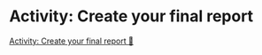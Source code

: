 # Activity: Create your final report

[Activity: Create your final report 🔗](https://1drv.ms/b/c/526c45566c8c239a/EVFD1G8hWPpMhGB-6uvo-BABsPF64ln6pvwKbS7o3PudFg?e=3M9Zcj)
